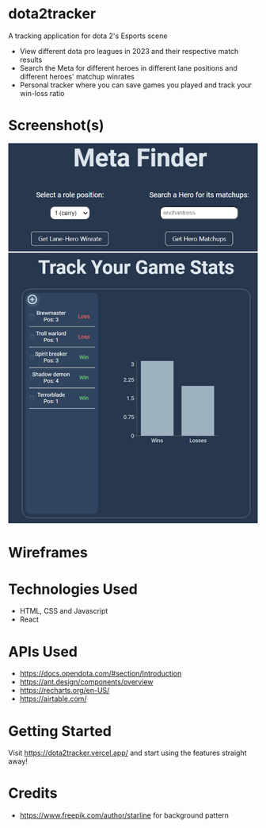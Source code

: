 # dota2tracker
A tracking application for dota 2's Esports scene

* View different dota pro leagues in 2023 and their respective match results
* Search the Meta for different heroes in different lane positions and different heroes' matchup winrates
* Personal tracker where you can save games you played and track your win-loss ratio

# Screenshot(s)
![meta](./dota2tracker/public/meta.png)
![graph](./dota2tracker/public/tracker.png)

# Wireframes

# Technologies Used
* HTML, CSS and Javascript
* React

# APIs Used
* https://docs.opendota.com/#section/Introduction
* https://ant.design/components/overview
* https://recharts.org/en-US/
* https://airtable.com/

# Getting Started
Visit https://dota2tracker.vercel.app/ and start using the features straight away!

# Credits
* https://www.freepik.com/author/starline for background pattern
